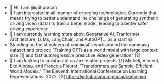 - 👋 Hi, I am @c5huracan
- 👀 I am interested in all manner of emerging technologies. Currently that means trying to better understand the challenge of generating synthetic driving video (data) to train a better model, leading to a better safer driving experience.
- 🌱 I am currently learning more about Generative AI, Tranformer Architecture, LLMs, LangChain, and AutoGPT... as a start :smiley:
- Standing on the shoulders of commaai's work around the commavq dataset and project: "Training GPTs as a world model with large context size [1] and fast autoregressive predictive video generation" [2]
- 💞️ I am looking to collaborate on any related projects.
[1] Micheli, Vincent, Eloi Alonso, and François Fleuret. "Transformers are Sample-Efficient World Models." The Eleventh International Conference on Learning Representations. 2022.
[2] https://github.com/commaai/commavq
<!---
- 📫 How to reach me: 
--->

<!---
c5huracan/c5huracan is a ✨ special ✨ repository because its `README.md` (this file) appears on your GitHub profile.
You can click the Preview link to take a look at your changes.
--->

